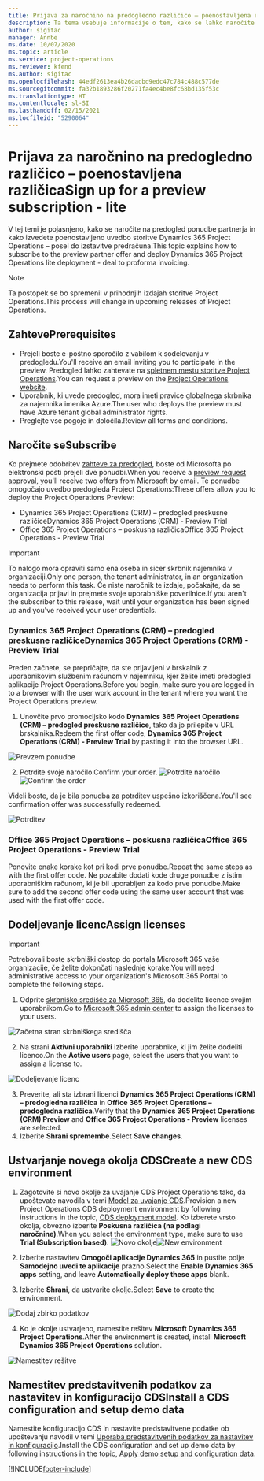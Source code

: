 ```yaml
---
title: Prijava za naročnino na predogledno različico – poenostavljena različica
description: Ta tema vsebuje informacije o tem, kako se lahko naročite in uvedete poenostavljeno uvedbo storitve Project Operations – od posla do izstavitve predračuna.
author: sigitac
manager: Annbe
ms.date: 10/07/2020
ms.topic: article
ms.service: project-operations
ms.reviewer: kfend
ms.author: sigitac
ms.openlocfilehash: 44edf2613ea4b26dadbd9edc47c784c488c577de
ms.sourcegitcommit: fa32b1893286f20271fa4ec4be8fc68bd135f53c
ms.translationtype: HT
ms.contentlocale: sl-SI
ms.lasthandoff: 02/15/2021
ms.locfileid: "5290064"
---
```

# <a name="sign-up-for-a-preview-subscription---lite"></a><span data-ttu-id="76e8d-103">Prijava za naročnino na predogledno različico – poenostavljena različica</span><span class="sxs-lookup"><span data-stu-id="76e8d-103">Sign up for a preview subscription - lite</span></span> 

<span data-ttu-id="76e8d-104">V tej temi je pojasnjeno, kako se naročite na predogled ponudbe partnerja in kako izvedete poenostavljeno uvedbo storitve Dynamics 365 Project Operations – posel do izstavitve predračuna.</span><span class="sxs-lookup"><span data-stu-id="76e8d-104">This topic explains how to subscribe to the preview partner offer and deploy Dynamics 365 Project Operations lite deployment - deal to proforma invoicing.</span></span>

> [!NOTE]
> <span data-ttu-id="76e8d-105">Ta postopek se bo spremenil v prihodnjih izdajah storitve Project Operations.</span><span class="sxs-lookup"><span data-stu-id="76e8d-105">This process will change in upcoming releases of Project Operations.</span></span>

## <a name="prerequisites"></a><span data-ttu-id="76e8d-106">Zahteve</span><span class="sxs-lookup"><span data-stu-id="76e8d-106">Prerequisites</span></span>

- <span data-ttu-id="76e8d-107">Prejeli boste e-poštno sporočilo z vabilom k sodelovanju v predogledu.</span><span class="sxs-lookup"><span data-stu-id="76e8d-107">You'll receive an email inviting you to participate in the preview.</span></span> <span data-ttu-id="76e8d-108">Predogled lahko zahtevate na [spletnem mestu storitve Project Operations](https://dynamics.microsoft.com/en-us/project-operations/overview/).</span><span class="sxs-lookup"><span data-stu-id="76e8d-108">You can request a preview on the [Project Operations website](https://dynamics.microsoft.com/en-us/project-operations/overview/).</span></span>
- <span data-ttu-id="76e8d-109">Uporabnik, ki uvede predogled, mora imeti pravice globalnega skrbnika za najemnika imenika Azure.</span><span class="sxs-lookup"><span data-stu-id="76e8d-109">The user who deploys the preview must have Azure tenant global administrator rights.</span></span>
- <span data-ttu-id="76e8d-110">Preglejte vse pogoje in določila.</span><span class="sxs-lookup"><span data-stu-id="76e8d-110">Review all terms and conditions.</span></span>

## <a name="subscribe"></a><span data-ttu-id="76e8d-111">Naročite se</span><span class="sxs-lookup"><span data-stu-id="76e8d-111">Subscribe</span></span>

<span data-ttu-id="76e8d-112">Ko prejmete odobritev [zahteve za predogled](https://forms.office.com/FormsPro/Pages/ResponsePage.aspx?id=v4j5cvGGr0GRqy180BHbR56j8lZs0FdAvwT75_WNFyxUMkRDV1NYQU5TNjE2VjhKOVBUNVg2R0s1NC4u), boste od Microsofta po elektronski pošti prejeli dve ponudbi.</span><span class="sxs-lookup"><span data-stu-id="76e8d-112">When you receive a [preview request](https://forms.office.com/FormsPro/Pages/ResponsePage.aspx?id=v4j5cvGGr0GRqy180BHbR56j8lZs0FdAvwT75_WNFyxUMkRDV1NYQU5TNjE2VjhKOVBUNVg2R0s1NC4u) approval, you'll receive two offers from Microsoft by email.</span></span> <span data-ttu-id="76e8d-113">Te ponudbe omogočajo uvedbo predogleda Project Operations:</span><span class="sxs-lookup"><span data-stu-id="76e8d-113">These offers allow you to deploy the Project Operations Preview:</span></span>

- <span data-ttu-id="76e8d-114">Dynamics 365 Project Operations (CRM) – predogled preskusne različice</span><span class="sxs-lookup"><span data-stu-id="76e8d-114">Dynamics 365 Project Operations (CRM) - Preview Trial</span></span>
- <span data-ttu-id="76e8d-115">Office 365 Project Operations – poskusna različica</span><span class="sxs-lookup"><span data-stu-id="76e8d-115">Office 365 Project Operations - Preview Trial</span></span>

> [!IMPORTANT]
> <span data-ttu-id="76e8d-116">To nalogo mora opraviti samo ena oseba in sicer skrbnik najemnika v organizaciji.</span><span class="sxs-lookup"><span data-stu-id="76e8d-116">Only one person, the tenant administrator, in an organization needs to perform this task.</span></span> <span data-ttu-id="76e8d-117">Če niste naročnik te izdaje, počakajte, da se organizacija prijavi in prejmete svoje uporabniške poverilnice.</span><span class="sxs-lookup"><span data-stu-id="76e8d-117">If you aren't the subscriber to this release, wait until your organization has been signed up and you've received your user credentials.</span></span>

### <a name="dynamics-365-project-operations-crm---preview-trial"></a><span data-ttu-id="76e8d-118">Dynamics 365 Project Operations (CRM) – predogled preskusne različice</span><span class="sxs-lookup"><span data-stu-id="76e8d-118">Dynamics 365 Project Operations (CRM) - Preview Trial</span></span> 

<span data-ttu-id="76e8d-119">Preden začnete, se prepričajte, da ste prijavljeni v brskalnik z uporabnikovim službenim računom v najemniku, kjer želite imeti predogled aplikacije Project Operations.</span><span class="sxs-lookup"><span data-stu-id="76e8d-119">Before you begin, make sure you are logged in to a browser with the user work account in the tenant where you want the Project Operations preview.</span></span>

1. <span data-ttu-id="76e8d-120">Unovčite prvo promocijsko kodo **Dynamics 365 Project Operations (CRM) – predogled preskusne različice**, tako da jo prilepite v URL brskalnika.</span><span class="sxs-lookup"><span data-stu-id="76e8d-120">Redeem the first offer code, **Dynamics 365 Project Operations (CRM) - Preview Trial** by pasting it into the browser URL.</span></span>

![Prevzem ponudbe](./media/16RedeemFirstOfferNew.png)

2. <span data-ttu-id="76e8d-122">Potrdite svoje naročilo.</span><span class="sxs-lookup"><span data-stu-id="76e8d-122">Confirm your order.</span></span>
<span data-ttu-id="76e8d-123">![Potrdite naročilo](./media/17ConfirmOrderNew.png)</span><span class="sxs-lookup"><span data-stu-id="76e8d-123">![Confirm the order](./media/17ConfirmOrderNew.png)</span></span>

<span data-ttu-id="76e8d-124">Videli boste, da je bila ponudba za potrditev uspešno izkoriščena.</span><span class="sxs-lookup"><span data-stu-id="76e8d-124">You'll see confirmation offer was successfully redeemed.</span></span>

![Potrditev](./media/18OrderConfirmationNew.png)

### <a name="office-365-project-operations---preview-trial"></a><span data-ttu-id="76e8d-126">Office 365 Project Operations – poskusna različica</span><span class="sxs-lookup"><span data-stu-id="76e8d-126">Office 365 Project Operations - Preview Trial</span></span>

<span data-ttu-id="76e8d-127">Ponovite enake korake kot pri kodi prve ponudbe.</span><span class="sxs-lookup"><span data-stu-id="76e8d-127">Repeat the same steps as with the first offer code.</span></span> <span data-ttu-id="76e8d-128">Ne pozabite dodati kode druge ponudbe z istim uporabniškim računom, ki je bil uporabljen za kodo prve ponudbe.</span><span class="sxs-lookup"><span data-stu-id="76e8d-128">Make sure to add the second offer code using the same user account that was used with the first offer code.</span></span>

## <a name="assign-licenses"></a><span data-ttu-id="76e8d-129">Dodeljevanje licenc</span><span class="sxs-lookup"><span data-stu-id="76e8d-129">Assign licenses</span></span>

> [!IMPORTANT]
> <span data-ttu-id="76e8d-130">Potrebovali boste skrbniški dostop do portala Microsoft 365 vaše organizacije, če želite dokončati naslednje korake.</span><span class="sxs-lookup"><span data-stu-id="76e8d-130">You will need administrative access to your organization's Microsoft 365 Portal to complete the following steps.</span></span>


1. <span data-ttu-id="76e8d-131">Odprite [skrbniško središče za Microsoft 365](https://portal.office.com/), da dodelite licence svojim uporabnikom.</span><span class="sxs-lookup"><span data-stu-id="76e8d-131">Go to [Microsoft 365 admin center](https://portal.office.com/) to assign the licenses to your users.</span></span>

![Začetna stran skrbniškega središča](./media/14AdminPortal.png)

2. <span data-ttu-id="76e8d-133">Na strani **Aktivni uporabniki** izberite uporabnike, ki jim želite dodeliti licenco.</span><span class="sxs-lookup"><span data-stu-id="76e8d-133">On the **Active users** page, select the users that you want to assign a license to.</span></span>

![Dodeljevanje licenc](./media/15AssignLicenses.png)

3. <span data-ttu-id="76e8d-135">Preverite, ali sta izbrani licenci **Dynamics 365 Project Operations (CRM) – predogledna različica** in **Office 365 Project Operations – predogledna različica**.</span><span class="sxs-lookup"><span data-stu-id="76e8d-135">Verify that the **Dynamics 365 Project Operations (CRM) Preview** and **Office 365 Project Operations - Preview** licenses are selected.</span></span> 
4. <span data-ttu-id="76e8d-136">Izberite **Shrani spremembe**.</span><span class="sxs-lookup"><span data-stu-id="76e8d-136">Select **Save changes**.</span></span>

## <a name="create-a-new-cds-environment"></a><span data-ttu-id="76e8d-137">Ustvarjanje novega okolja CDS</span><span class="sxs-lookup"><span data-stu-id="76e8d-137">Create a new CDS environment</span></span>

1. <span data-ttu-id="76e8d-138">Zagotovite si novo okolje za uvajanje CDS Project Operations tako, da upoštevate navodila v temi [Model za uvajanje CDS](lite-deployment.md).</span><span class="sxs-lookup"><span data-stu-id="76e8d-138">Provision a new Project Operations CDS deployment environment by following instructions in the topic, [CDS deployment model](lite-deployment.md).</span></span> <span data-ttu-id="76e8d-139">Ko izberete vrsto okolja, obvezno izberite **Poskusna različica (na podlagi naročnine)**.</span><span class="sxs-lookup"><span data-stu-id="76e8d-139">When you select the environment type, make sure to use **Trial (Subscription based)**.</span></span>
<span data-ttu-id="76e8d-140">![Novo okolje](./media/19CreateEnvironment.png)</span><span class="sxs-lookup"><span data-stu-id="76e8d-140">![New environment](./media/19CreateEnvironment.png)</span></span>

2. <span data-ttu-id="76e8d-141">Izberite nastavitev **Omogoči aplikacije Dynamics 365** in pustite polje **Samodejno uvedi te aplikacije** prazno.</span><span class="sxs-lookup"><span data-stu-id="76e8d-141">Select the **Enable Dynamics 365 apps** setting, and leave **Automatically deploy these apps** blank.</span></span>  
3. <span data-ttu-id="76e8d-142">Izberite **Shrani**, da ustvarite okolje.</span><span class="sxs-lookup"><span data-stu-id="76e8d-142">Select **Save** to create the environment.</span></span>

![Dodaj zbirko podatkov](./media/20CreateEnvironment1.png)

4. <span data-ttu-id="76e8d-144">Ko je okolje ustvarjeno, namestite rešitev **Microsoft Dynamics 365 Project Operations**.</span><span class="sxs-lookup"><span data-stu-id="76e8d-144">After the environment is created, install **Microsoft Dynamics 365 Project Operations** solution.</span></span> 

![Namestitev rešitve](./media/21InstallSolution.png)

## <a name="install-a-cds-configuration-and-setup-demo-data"></a><span data-ttu-id="76e8d-146">Namestitev predstavitvenih podatkov za nastavitev in konfiguracijo CDS</span><span class="sxs-lookup"><span data-stu-id="76e8d-146">Install a CDS configuration and setup demo data</span></span>

<span data-ttu-id="76e8d-147">Namestite konfiguracijo CDS in nastavite predstavitvene podatke ob upoštevanju navodil v temi [Uporaba predstavitvenih podatkov za nastavitev in konfiguracijo](lite-apply-demo-setup-config-data.md).</span><span class="sxs-lookup"><span data-stu-id="76e8d-147">Install the CDS configuration and set up demo data by following instructions in the topic, [Apply demo setup and configuration data](lite-apply-demo-setup-config-data.md).</span></span>


[!INCLUDE[footer-include](../includes/footer-banner.md)]